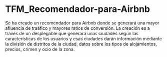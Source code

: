 # TFM_Recomendador-para-Airbnb
Se ha creado un recomendador para Airbnb donde se generará una mayor afluencia de traáfico y mayores ratios de conversión. La creación es a través de un desplegable que generará unas ciudades según las características de los usuarios y esas ciudades darán información mediante  la división de distritos de la ciudad, datos sobre los tipos de alojamientos, precios, crimen y ocio de la zona. 
